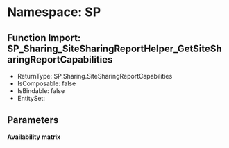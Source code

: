 # Namespace: SP

## Function Import: SP_Sharing_SiteSharingReportHelper_GetSiteSharingReportCapabilities

- ReturnType: SP.Sharing.SiteSharingReportCapabilities
- IsComposable: false
- IsBindable: false
- EntitySet: 

## Parameters

**Availability matrix**


